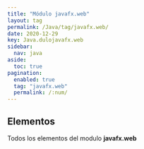 ```yaml
---
title: "Módulo javafx.web"
layout: tag
permalink: /Java/tag/javafx.web/
date: 2020-12-29
key: Java.dulojavafx.web
sidebar: 
  nav: java
aside: 
  toc: true
pagination: 
  enabled: true
  tag: "javafx.web"
  permalink: /:num/
---
```


<h2>Elementos</h2>
Todos los elementos del modulo <strong>javafx.web</strong>
